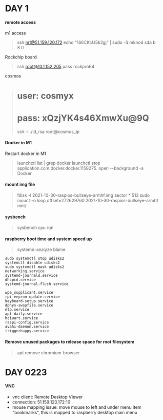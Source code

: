 # DAY 1
#### remote access
m1 access
> ssh m1@51.159.120.172
> echo "166CKcU5b2gj" | sudo -S mknod sda b 8 0

Rockchip board
> ssh root@10.1.152.205
> pass rockpro64

cosmos
> # user: cosmyx
> # pass: xQzjYK4s46XmwXu@9Q
> ssh -i ./id_rsa root@cosmos_ip


#### Docker in M1
Restart docker in M1

> launchctl list | grep docker
> launchctl stop application.com.docker.docker.1159275.
> open --background -a Docker

#### mount img file
> fdisk -l 2021-10-30-raspios-bullseye-armhf.img
> sector * 512
> sudo mount -o loop,offset=272629760 2021-10-30-raspios-bullseye-armhf mnt/

#### sysbench
> sysbench cpu run

#### raspberry boot time and system speed up
> systemd-analyze blame
```
sudo systemctl stop udisks2
systemctl disable udisks2
sudo systemctl mask udisks2
networking.service
systemd-journald.service
dhcpcd.service
systemd-journal-flush.service

wpa_supplicant.service
rpi-eeprom-update.service
keyboard-setup.service
dphys-swapfile.service
ntp.service
apt-daily.service
hciuart.service
raspi-config.service
avahi-daemon.service
triggerhappy.service
```


#### Remove unused packages to release space for root filesystem
> apt remove chromium-browser



# DAY 0223
#### VNC 
- vnc client: Remote Desktop Viewer
- connection: 51.159.120.172:10
- mouse mapping issue: move mouse to left and under menu item "bookmarks", this is mapped to raspberry desktop main menu



